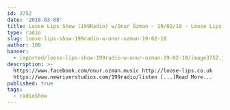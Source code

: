 ```yaml
---
id: 3752
date: '2018-03-08'
title: Loose Lips Show (199Radio) w/Onur Özman - 19/02/18 - Loose Lips
type: radio
slug: loose-lips-show-199radio-w-onur-ozman-19-02-18
author: 100
banner:
  - imported/loose-lips-show-199radio-w-onur-ozman-19-02-18/image3752.jpeg
description: >-
  https://www.facebook.com/onur.ozman.music http://loose-lips.co.uk
  https://www.newriverstudios.com/199radio/listen [...]Read More...
published: true
tags:
  - radioShow
---
```

